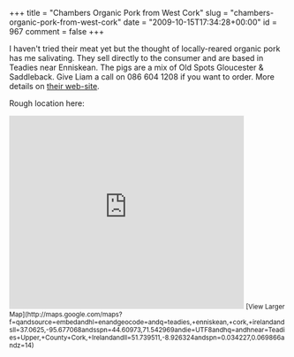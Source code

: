 +++
title = "Chambers Organic Pork from West Cork"
slug = "chambers-organic-pork-from-west-cork"
date = "2009-10-15T17:34:28+00:00"
id = 967
comment = false
+++

I haven't tried their meat yet but the thought of locally-reared organic pork has me salivating. They sell directly to the consumer and are based in Teadies near Enniskean. The pigs are a mix of Old Spots Gloucester & Saddleback. Give Liam a call on 086 604 1208 if you want to order. More details on [their web-site](http://www.chambersorganics.com/).

Rough location here:

<iframe width="425" height="350" frameborder="0" scrolling="no" marginheight="0" marginwidth="0" src="http://maps.google.com/maps?f=qandsource=s_qandhl=enandgeocode=andq=teadies,+enniskean,+cork,+irelandandsll=37.0625,-95.677068andsspn=44.60973,71.542969andie=UTF8andhq=andhnear=Teadies+Upper,+County+Cork,+Irelandandll=51.739511,-8.926324andspn=0.034227,0.069866andz=14andoutput=embed"></iframe>
<small>[View Larger Map](http://maps.google.com/maps?f=qandsource=embedandhl=enandgeocode=andq=teadies,+enniskean,+cork,+irelandandsll=37.0625,-95.677068andsspn=44.60973,71.542969andie=UTF8andhq=andhnear=Teadies+Upper,+County+Cork,+Irelandandll=51.739511,-8.926324andspn=0.034227,0.069866andz=14)</small>
